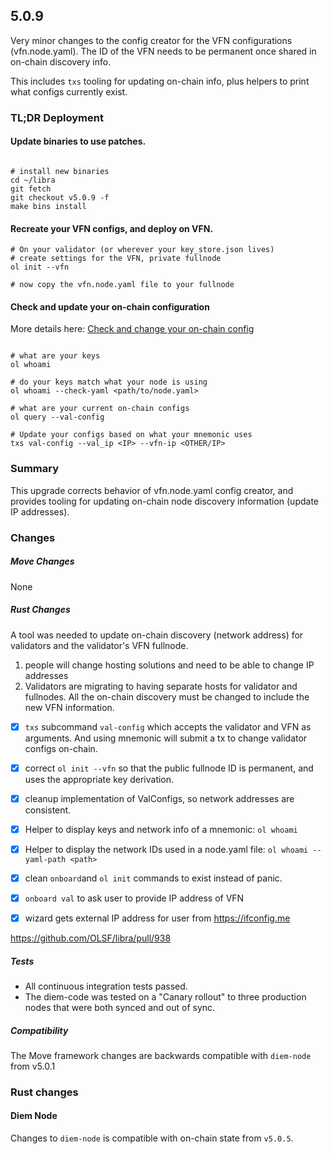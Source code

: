 ## 5.0.9

Very minor changes to the config creator for the VFN configurations (vfn.node.yaml). The ID of the VFN needs to be permanent once shared in on-chain discovery info.

This includes `txs` tooling for updating on-chain info, plus helpers to print what configs currently exist.

### TL;DR Deployment

#### Update binaries to use patches.

```

# install new binaries
cd ~/libra
git fetch
git checkout v5.0.9 -f
make bins install

```

#### Recreate your VFN configs, and deploy on VFN.

```
# On your validator (or wherever your key_store.json lives)
# create settings for the VFN, private fullnode
ol init --vfn

# now copy the vfn.node.yaml file to your fullnode
```

#### Check and update your on-chain configuration

More details here:
[Check and change your on-chain config](../documentation/node-ops/validators/changing_onchain_ip_address.md)

```

# what are your keys
ol whoami

# do your keys match what your node is using
ol whoami --check-yaml <path/to/node.yaml>

# what are your current on-chain configs
ol query --val-config

# Update your configs based on what your mnemonic uses
txs val-config --val_ip <IP> --vfn-ip <OTHER/IP>

```

### Summary

This upgrade corrects behavior of vfn.node.yaml config creator, and provides tooling for updating on-chain node discovery information (update IP addresses).

### Changes

##### Move Changes
None

##### Rust Changes

A tool was needed to update on-chain discovery (network address) for validators and the validator's VFN fullnode.
1) people will change hosting solutions and need to be able to change IP addresses
2) Validators are migrating to having separate hosts for validator and fullnodes. All the on-chain discovery must be changed to include the new VFN information.

- [x] `txs` subcommand `val-config` which accepts the validator and VFN as arguments. And using mnemonic will submit a tx to change validator configs on-chain.
- [x] correct `ol init --vfn` so that the public fullnode ID is permanent, and uses the appropriate key derivation.
- [x] cleanup implementation of ValConfigs, so network addresses are consistent.
- [x] Helper to display keys and network info of a mnemonic: `ol whoami`
- [x] Helper to display the network IDs used in a node.yaml file: `ol whoami --yaml-path <path>` 
- [x] clean `onboard`and `ol init` commands to exist instead of panic.
- [x] `onboard val` to ask user to provide IP address of VFN
- [x] wizard gets external IP address for user from https://ifconfig.me


https://github.com/OLSF/libra/pull/938

##### Tests

- All continuous integration tests passed.
- The diem-code was tested on a "Canary rollout" to three production nodes that were both synced and out of sync.

##### Compatibility
The Move framework changes are backwards compatible with `diem-node` from v5.0.1

### Rust changes
#### Diem Node
Changes to `diem-node` is compatible with on-chain state from `v5.0.5`.
